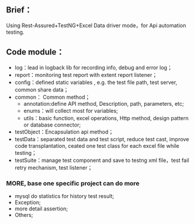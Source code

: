 ## Brief：
Using Rest-Assured+TestNG+Excel Data driver mode，for Api automation testing.


## Code module：
* log：lead in logback lib  for recording info, debug and error log；
* report：monitoring test report with extent report listener；
* config：defined static variables , e.g. the test file path, test server, common share data；
* common： Common method；
	* annotation:define API method, Description, path, parameters, etc;
	* enums：will collect most for variables;
	* utils：basic function, excel operations, Http method, design pattern or database connector;
* testObject：Encapsulation api method；
* testData：separated test data and test script, reduce test cast, improve code transplantation, ceated one test class for each excel file while testing；
* testSuite：manage test component and save to testng xml file，test fail retry mechanism, test listener；

### MORE, base one specific project can do more 
* mysql do statistics for history test result;
* Exception;
* more detail assertion;
* Others;
